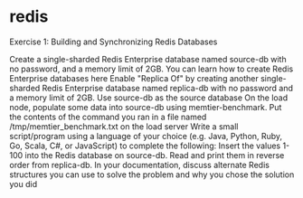 # redis
Exercise 1: Building and Synchronizing Redis Databases

Create a single-sharded Redis Enterprise database named source-db with no password, and a memory limit of 2GB. You can learn how to create Redis Enterprise databases here
Enable "Replica Of" by creating another single-sharded Redis Enterprise database named replica-db with no password and a memory limit of 2GB. Use source-db as the source database
On the load node, populate some data into source-db using memtier-benchmark. Put the contents of the command you ran in a file named /tmp/memtier_benchmark.txt on the load server
Write a small script/program using a language of your choice (e.g. Java, Python, Ruby, Go, Scala, C#, or JavaScript) to complete the following:
Insert the values 1-100 into the Redis database on source-db.
Read and print them in reverse order from replica-db.
In your documentation, discuss alternate Redis structures you can use to solve the problem and why you chose the solution you did